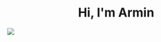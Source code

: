 <h1 align="center">Hi, I'm Armin</h1>

<div id="socials">
    <a href="https://www.linkedin.com/in/arminshahnami/">
        <img src="https://img.shields.io/badge/LinkedIn-blue?logo=linkedin&logoColor=white">
    </a>
</div>